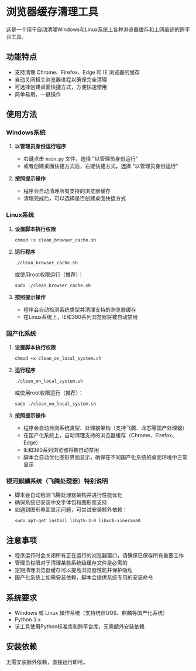 # 浏览器缓存清理工具

这是一个用于自动清理Windows和Linux系统上各种浏览器缓存和上网痕迹的跨平台工具。

## 功能特点

- 支持清理 Chrome、Firefox、Edge 和 IE 浏览器的缓存
- 自动关闭相关浏览器进程以确保完全清理
- 可选择创建桌面快捷方式，方便快速使用
- 简单易用，一键操作

## 使用方法

### Windows系统

1. **以管理员身份运行程序**
   - 右键点击 `main.py` 文件，选择 "以管理员身份运行"
   - 或者创建桌面快捷方式后，右键快捷方式，选择 "以管理员身份运行"

2. **按照提示操作**
   - 程序会自动清理所有支持的浏览器缓存
   - 清理完成后，可以选择是否创建桌面快捷方式

### Linux系统

1. **设置脚本执行权限**
   ```
   chmod +x clean_browser_cache.sh
   ```

2. **运行程序**
   ```
   ./clean_browser_cache.sh
   ```
   或使用root权限运行（推荐）：
   ```
   sudo ./clean_browser_cache.sh
   ```

3. **按照提示操作**
   - 程序会自动检测系统类型并清理支持的浏览器缓存
   - 在Linux系统上，IE和360系列浏览器将被自动禁用

### 国产化系统

1. **设置脚本执行权限**
   ```
   chmod +x clean_on_local_system.sh
   ```

2. **运行程序**
   ```
   ./clean_on_local_system.sh
   ```
   或使用root权限运行（推荐）：
   ```
   sudo ./clean_on_local_system.sh
   ```

3. **按照提示操作**
   - 程序会自动检测系统类型、处理器架构（支持飞腾、龙芯等国产处理器）
   - 在国产化系统上，自动清理支持的浏览器缓存（Chrome、Firefox、Edge）
   - IE和360系列浏览器将被自动禁用
   - 脚本会自动优化图形界面显示，确保在不同国产化系统的桌面环境中正常显示

### 银河麒麟系统（飞腾处理器）特别说明
- 脚本会自动检测飞腾处理器架构并进行性能优化
- 确保系统已安装中文字体包和图形库支持
- 如遇到图形界面显示问题，可尝试安装额外依赖：
  ```
  sudo apt-get install libgtk-3-0 libxcb-xinerama0
  ```

## 注意事项

- 程序运行时会关闭所有正在运行的浏览器窗口，请确保已保存所有重要工作
- 管理员权限对于清理某些系统级缓存文件是必需的
- 定期清理浏览器缓存可以提高浏览器性能并保护隐私
- 国产化系统上如需安装依赖，脚本会提供系统专用的安装命令

## 系统要求

- Windows 或 Linux 操作系统（支持统信UOS、麒麟等国产化系统）
- Python 3.x
- 该工具使用Python标准库和跨平台库，无需额外安装依赖

## 安装依赖

无需安装额外依赖，直接运行即可。